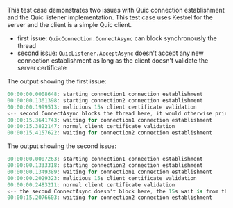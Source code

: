 This test case demonstrates two issues with Quic connection establishment and the Quic listener implementation. This test case uses Kestrel for the server and the client is a simple Quic client.

- first issue: `QuicConnection.ConnectAsync` can block synchronously the thread
- second issue: `QuicListener.AcceptAsync` doesn't accept any new connection establishment as long as the client doesn't validate the server certificate

The output showing the first issue:
```csharp
00:00:00.0008648: starting connection1 connection establishment
00:00:00.1361398: starting connection2 connection establishment
00:00:00.1999513: malicious 15s client certificate validation
<-- second ConnectAsync blocks the thread here, it would otherwise print "waiting for connection1 connection establishment" -->
00:00:15.3641743: waiting for connection1 connection establishment
00:00:15.3822147: normal client certificate validation
00:00:15.4157622: waiting for connection2 connection establishment
```

The output showing the second issue:
```csharp
00:00:00.0007263: starting connection1 connection establishment
00:00:00.1333318: starting connection2 connection establishment
00:00:00.1349389: waiting for connection1 connection establishment
00:00:00.2029323: malicious 15s client certificate validation
00:00:00.2483211: normal client certificate validation
<-- the second ConnectAsync doesn't block here, the 15s wait is from the waiting of the fist connection establishment -->
00:00:15.2076603: waiting for connection2 connection establishment
```
